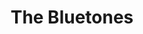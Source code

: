 ---
title: "The Bluetones"
summary: "London-based four-piece indie-pop band formed in 1993. Very successful at the peak of Britpop in the mid-90's scoring a debut number one album, knocking 's Morning Glory? from the top spot. The Bluetones just missed out on a number one single with \"Slight Return\" , being kept away by 's \"Spaceman\" . Scott joked that he actually bought a copy of \"Spaceman\". In their early days they shared a house in Hounslow with . They decided to call it a day in 2011 with a farewell tour. Mark continued to record and tour solo material. The band reformed for an anniversary tour in 2015/6 and also re-released two demos on a limited 7\" vinyl for the occasion. Eds went to school with of and, more famously, ."
slug: "the-bluetones"
image: "the-bluetones.jpg"
apple_music_artist_url: "https://music.apple.com/gb/artist/the-bluetones/3931574"
wikipedia_url: "https://en.wikipedia.org/wiki/The_Bluetones"
---